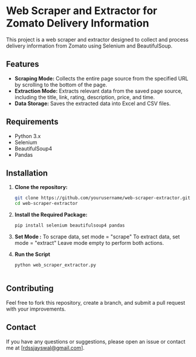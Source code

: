 # Web Scraper and Extractor for Zomato Delivery Information

This project is a web scraper and extractor designed to collect and process delivery information from Zomato using Selenium and BeautifulSoup.

## Features

- **Scraping Mode:** Collects the entire page source from the specified URL by scrolling to the bottom of the page.
- **Extraction Mode:** Extracts relevant data from the saved page source, including the title, link, rating, description, price, and time.
- **Data Storage:** Saves the extracted data into Excel and CSV files.

## Requirements

- Python 3.x
- Selenium
- BeautifulSoup4
- Pandas

## Installation

1. **Clone the repository:**
   ```bash
   git clone https://github.com/yourusername/web-scraper-extractor.git
   cd web-scraper-extractor
2. **Install the Required Package:**
   ```bash
   pip install selenium beautifulsoup4 pandas

3. **Set Mode :**
      To scrape data, set mode = "scrape"
      To extract data, set mode = "extract"
      Leave mode empty to perform both actions.

4. **Run the Script**
   ```bash
   python web_scraper_extractor.py



## Contributing
Feel free to fork this repository, create a branch, and submit a pull request with your improvements.

## Contact
If you have any questions or suggestions, please open an issue or contact me at [rdssjayswal@gmail.com].


